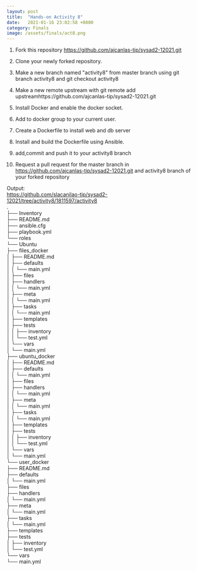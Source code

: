 ```yaml
---
layout: post
title:  "Hands-on Activity 8"
date:   2021-01-16 23:02:58 +0800
category: Finals
image: /assets/finals/act8.png
---
```

1. Fork this repository https://github.com/ajcanlas-tip/sysad2-12021.git

2. Clone your newly forked repository. 

3. Make a new branch named "activity8" from master branch using git branch activity8 and git checkout activity8

4. Make a new remote upstream with git remote add upstreamhttps://github.com/ajcanlas-tip/sysad2-12021.git

5. Install Docker and enable the docker socket.

6. Add to docker group to your current user.

7. Create a Dockerfile to install web and db server

8. Install and build the Dockerfile using Ansible.

9. add,commit and push it to your activity8 branch

10.  Request a pull request for the master branch in https://github.com/ajcanlas-tip/sysad2-12021.git  and activity8 branch of your forked repository

Output:  
https://github.com/slacanilao-tip/sysad2-12021/tree/activity8/1811597/activity8  
.  
├── Inventory  
├── README.md  
├── ansible.cfg  
├── playbook.yml  
└── roles  
    └── Ubuntu  
        ├── files_docker  
        │   ├── README.md  
        │   ├── defaults  
        │   │   └── main.yml  
        │   ├── files  
        │   ├── handlers  
        │   │   └── main.yml  
        │   ├── meta  
        │   │   └── main.yml  
        │   ├── tasks  
        │   │   └── main.yml  
        │   ├── templates  
        │   ├── tests  
        │   │   ├── inventory  
        │   │   └── test.yml  
        │   └── vars  
        │       └── main.yml  
        ├── ubuntu_docker  
        │   ├── README.md  
        │   ├── defaults  
        │   │   └── main.yml  
        │   ├── files  
        │   ├── handlers  
        │   │   └── main.yml  
        │   ├── meta  
        │   │   └── main.yml  
        │   ├── tasks  
        │   │   └── main.yml  
        │   ├── templates  
        │   ├── tests  
        │   │   ├── inventory  
        │   │   └── test.yml  
        │   └── vars  
        │       └── main.yml  
        └── user_docker  
            ├── README.md  
            ├── defaults  
            │   └── main.yml  
            ├── files  
            ├── handlers  
            │   └── main.yml  
            ├── meta  
            │   └── main.yml  
            ├── tasks  
            │   └── main.yml  
            ├── templates  
            ├── tests  
            │   ├── inventory  
            │   └── test.yml  
            └── vars  
                └── main.yml  